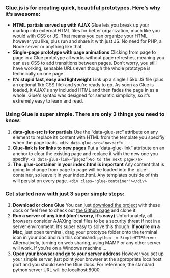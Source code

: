 ### Glue.js is for creating quick, beautiful prototypes. Here’s why it’s awesome:
<ul >
  <li>
    <strong>HTML partials served up with AJAX</strong>
    Glue lets you break up your markup into external HTML files for better organization, much like you would with CSS or JS. That means you can organize your HTML however you like, plus run and share it with just JS. No need for PHP, a Node server or anything like that.
  </li>
  <li>
    <strong>Single-page prototype with page animations</strong>
    Clicking from page to page in a Glue prototype all works without page refreshes, meaning you can use CSS to add transitions between pages. Don’t worry, you still have working, sensable URLs even though the whole prototype is technically on one page.
  </li>
  <li>
    <strong>It’s stupid fast, easy and lightweight</strong>
    Link up a single 1.5kb JS file (plus an optional 1kb CSS file) and you’re ready to go. As soon as Glue is loaded, it AJAX's any included HTML and then fades the page in as a whole. Glue's syntax was designed for semantic simplicity, so it’s extremely easy to learn and read.
  </li>
</ul>

### Using Glue is super simple. There are only 3 things you need to know:
<ol >
<li>
  <strong>data-glue-src is for partials</strong>
  Use the “data-glue-src” attribute on any element to replace its content with HTML from the template you specifiy when the page loads.
<code>&lt;div data-glue-src=&quot;navbar&quot;&gt;</code>
</li>
<li>
  <strong>Glue-link is for links to new pages</strong>
  Put a “data-glue-link” attribute on an anchor to clear the existing page and replace it with the new one you specify.
<code>&lt;a data-glue-link=”page2”&gt;Go to the next page&lt;/a&gt;</code>
</li>
<li>
  <strong>The .glue-container in your index.html is important</strong>
  Any content that is going to change from page to page will be loaded into the .glue-container, so leave it in your index.html. Any templates outside of this will persist on every page.
<code>&lt;div class=&quot;glue-container&quot;&gt;&lt;/div&gt;</code>
</li>
</ol>


### Get started now with just 3 super simple steps:
<ol>
  <li>
    <strong>Download or clone Glue</strong>
    You can just <a href="https://github.com/dhgamache/Glue/zipball/master">download the project</a> with these docs or feel free to check out <a href="https://www.github.com/dhgamache/glue">the Github page</a> and clone it.
  </li>
  <li>
    <strong>Run a server of any kind (don’t worry, it’s easy)</strong>
    Unfortunately, all browsers consider AJAXing local files to be a security threat if not in a server environment. It’s super easy to solve this though. <strong>If you’re on a Mac</strong>, just open terminal, drag your prototype folder onto the terminal icon in your doc and run this command:
<code class="code-snippet short-bottom">python -m SimpleHTTPServer</code>
  Alternatively, turning on web sharing, using MAMP or any other server will work.  If you’re on a Windows machine &hellip;
  </li>
  <li>
    <strong>Open your browser and go to your server address</strong>
    However you set up your simple server, just point your browser at the appropriate localhost port and you should see the Glue docs. For reference, the standard python server URL will be localhost:8000.
  </li>
</ol>